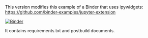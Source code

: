 This version modifies this example of a Binder that uses ipywidgets: https://github.com/binder-examples/jupyter-extension

[![Binder](https://mybinder.org/badge.svg)](https://mybinder.org/v2/gh/jlinGG/yellowbrick/develop?filepath=examples%2FjlinGG%2Finteractbinder%2F)

It contains requirements.txt and postbuild documents.


